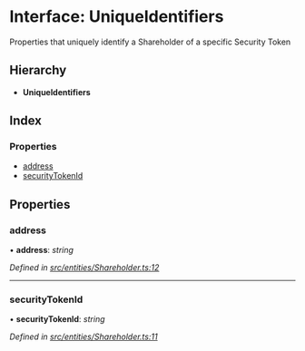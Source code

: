 # Interface: UniqueIdentifiers

Properties that uniquely identify a Shareholder of a specific Security Token

## Hierarchy

- **UniqueIdentifiers**

## Index

### Properties

- [address](_entities_shareholder_.uniqueidentifiers.md#address)
- [securityTokenId](_entities_shareholder_.uniqueidentifiers.md#securitytokenid)

## Properties

### address

• **address**: _string_

_Defined in [src/entities/Shareholder.ts:12](https://github.com/PolymathNetwork/polymath-sdk/blob/d34930f/src/entities/Shareholder.ts#L12)_

---

### securityTokenId

• **securityTokenId**: _string_

_Defined in [src/entities/Shareholder.ts:11](https://github.com/PolymathNetwork/polymath-sdk/blob/d34930f/src/entities/Shareholder.ts#L11)_
